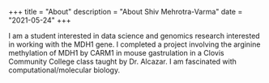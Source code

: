 +++
title = "About"
description = "About Shiv Mehrotra-Varma"
date = "2021-05-24"
+++

I am a student interested in data science and genomics research interested in working with the MDH1 gene. I completed a project involving the arginine methylation of MDH1 by CARM1 in mouse gastrulation in a Clovis Community College class taught by Dr. Alcazar. I am fascinated with computational/molecular biology.
